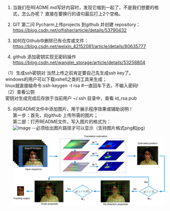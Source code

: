 
1. 当我们在README.md写好内容时，发现它缩到一起了，不是我们想要的格式，怎么办呢？  直接在要换行的语句最后打上2个空格。

2. GIT 第二问 Pycharm上传projects 到github 并创建 repository：  
     https://blog.csdn.net/olfisher/article/details/53790432  
3. 如何在Github中删除已有仓库或文件：
     https://blog.csdn.net/weixin_42152081/article/details/80635777  

4. github 添加密钥实现无密码操作
   https://blog.csdn.net/wanglei_storage/article/details/53258804

  （1）生成ssh密钥对
       当然上传之前肯定要自己先生成ssh key了。  
       windows的用户可以下载xshell之类的工具来生成；  
       linux就直接输命令:ssh-keygen -t rsa    #一直回车下去，不输入密码!  
  （2）查看公钥  
       密钥对生成完成后存放于当前用户 ~/.ssh 目录中，查看 id_rsa.pub  
          
5. 向README文件中添加图片，用于展示程序效果或辅助说明！  
   第一步：首先，向github 上传所需的图片；    
   第二部：打开README文件，写入图片的格式为：    
   ![image](图片的URL) --必须给出图片路径才可以显示（支持图片格式png和jpg） 
   
   ![image](https://github.com/liuliu408/image/blob/master/image1.png)
